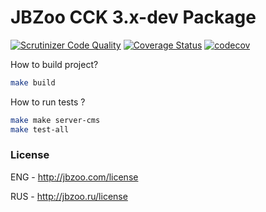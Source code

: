 # JBZoo CCK 3.x-dev Package
[![Scrutinizer Code Quality](https://scrutinizer-ci.com/g/JBZoo/JBZoo/badges/quality-score.png?b=master)](https://scrutinizer-ci.com/g/JBZoo/JBZoo/?branch=master)   [![Coverage Status](https://coveralls.io/repos/github/JBZoo/JBZoo/badge.svg)](https://coveralls.io/github/JBZoo/JBZoo) [![codecov](https://codecov.io/gh/JBZoo/JBZoo/branch/master/graph/badge.svg)](https://codecov.io/gh/JBZoo/JBZoo)

How to build project?
```sh
make build
```


How to run tests ?
```sh
make make server-cms
make test-all
```


### License

ENG - http://jbzoo.com/license

RUS - http://jbzoo.ru/license

